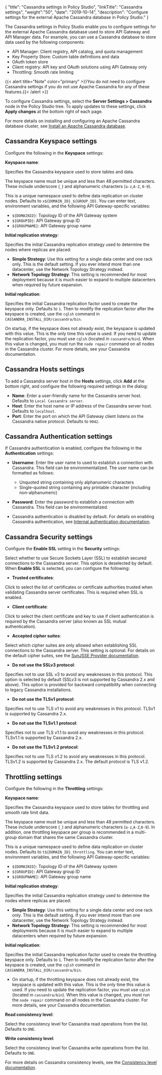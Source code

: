 {
"title": "Cassandra settings in Policy Studio",
"linkTitle": "Cassandra settings",
"weight":"50",
"date": "2019-10-14",
"description": "Configure settings for the external Apache Cassandra database in Policy Studio."
}

The Cassandra settings in Policy Studio enable you to configure settings for the external Apache Cassandra database used to store API Gateway and API Manager data. For example, you can use a Cassandra database to store data used by the following components:

* API Manager: Client registry, API catalog, and quota management
* Key Property Store: Custom table definitions and data
* OAuth token store
* Client registry: API key and OAuth solutions using API Gateway only
* Throttling: Smooth rate limiting

{{< alert title="Note" color="primary" >}}You do not need to configure Cassandra settings if you do not use Apache Cassandra for any of these features.{{< /alert >}}

To configure Cassandra settings, select the **Server Settings > Cassandra** node in the Policy Studio tree. To apply updates to these settings, click **Apply changes** at the bottom right of each page.

For more details on installing and configuring an Apache Cassandra database cluster, see [Install an Apache Cassandra database](/docs/apim_installation/apigtw_install/cassandra_install/).

## Cassandra Keyspace settings

Configure the following in the **Keyspace** settings:

**Keyspace name**:

Specifies the Cassandra keyspace used to store tables and data.

The keyspace name must be unique and less than 48 permitted characters. These include underscore (`_`) and alphanumeric characters (`a-z`,`A-Z`, `0-9`).

This is a unique namespace used to define data replication on cluster nodes. Defaults to `x${DOMAIN_ID}_${GROUP_ID}`. You can enter text, environment variables, and the following API Gateway-specific variables:

* `${DOMAINID}`: Topology ID of the API Gateway system
* `${GROUPID}`: API Gateway group ID
* `${GROUPNAME}`: API Gateway group name

**Initial replication strategy**:

Specifies the initial Cassandra replication strategy used to determine the nodes where replicas are placed:

* **Simple Strategy**: Use this setting for a single data center and one rack only. This is the default setting. If you ever intend more than one datacenter, use the Network Topology Strategy instead.
* **Network Topology Strategy**: This setting is recommended for most deployment because it is much easier to expand to multiple datacenters when required by future expansion.

**Initial replication**:

Specifies the initial Cassandra replication factor used to create the keyspace only. Defaults to `1`. Then to modify the replication factor after the keyspace is created, use the `cqlsh` command in `CASSANDRA_INSTALL_DIR/cassandra/bin`.

On startup, if the keyspace does not already exist, the keyspace is updated with this value. This is the only time this value is used. If you need to update the replication factor, you must use `cqlsh` (located in `cassandra/bin`). When this value is changed, you must run the `node repair` command on all nodes in the Cassandra cluster. For more details, see your Cassandra documentation.

## Cassandra Hosts settings

To add a Cassandra server host in the **Hosts** settings, click **Add** at the bottom right, and configure the following required settings in the dialog:

* **Name**: Enter a user-friendly name for the Cassandra server host. Defaults to `Local Cassandra server`.
* **Host**: Enter the host name or IP address of the Cassandra server host. Defaults to `localhost`.
* **Port**: Enter the port on which the API Gateway client listens on the Cassandra native protocol. Defaults to `9042`.

## Cassandra Authentication settings

If Cassandra authentication is enabled, configure the following in the **Authentication** settings:

* **Username**: Enter the user name to used to establish a connection with Cassandra. This field can be environmentalized. The user name can be formatted as follows:
    * Unquoted string containing only alphanumeric characters
    * Single-quoted string containing any printable character (including non-alphanumeric)
* **Password**: Enter the password to establish a connection with Cassandra. This field can be environmentalized.

* Cassandra authentication is disabled by default. For details on enabling Cassandra authentication, see [Internal authentication documentation](https://docs.datastax.com/en/cassandra-oss/3.x/cassandra/configuration/secureInternalAuthenticationTOC.html?hl=internal%2Cauthentication).

## Cassandra Security settings

Configure the **Enable SSL** setting in the **Security** settings:

Select whether to use Secure Sockets Layer (SSL) to establish secured connections to the Cassandra server. This option is deselected by default. When **Enable SSL** is selected, you can configure the following:

* **Trusted certificates**:

Click to select the list of certificates or certificate authorities trusted when validating Cassandra server certificates. This is required when SSL is enabled.

* **Client certificate**:

Click to select the client certificate and key to use if client authentication is required by the Cassandra server (also known as SSL mutual authentication).

* **Accepted cipher suites**:

Select which cipher suites are only allowed when establishing SSL connections to the Cassandra server. This setting is optional. For details on the default cipher suites, see the [SunJSSE Provider documentation](http://docs.oracle.com/javase/8/docs/technotes/guides/security/SunProviders.html).

* **Do not use the SSLv3 protocol**:

Specifies not to use SSL v3 to avoid any weaknesses in this protocol. This option is selected by default (SSLv3 is not supported by Cassandra 2.x and above). This option is provided for backward compatibility when connecting to legacy Cassandra installations.

* **Do not use the TLSv1 protocol**:

Specifies not to use TLS v1 to avoid any weaknesses in this protocol. TLSv1 is supported by Cassandra 2.x.

* **Do not use the TLSv1.1 protocol**:

Specifies not to use TLS v1.1 to avoid any weaknesses in this protocol. TLSv1.1 is supported by Cassandra 2.x.

* **Do not use the TLSv1.2 protocol**:

Specifies not to use TLS v1.2 to avoid any weaknesses in this protocol. TLSv1.2 is supported by Cassandra 2.x. The default protocol is TLS v1.2.

## Throttling settings

Configure the following in the **Throttling** settings:

**Keyspace name**:

Specifies the Cassandra keyspace used to store tables for throttling and smooth rate limit data.

The keyspace name must be unique and less than 48 permitted characters. These include underscore (`_`) and alphanumeric characters (`a-z`,`A-Z`,`0-9`). In addition, one throttling keyspace per group is recommended in a multi-group domain that shares the same Cassandra cluster.

This is a unique namespace used to define data replication on cluster nodes. Defaults to `t${DOMAIN_ID}_throttling`. You can enter text, environment variables, and the following API Gateway-specific variables:

* `${DOMAINID}`: Topology ID of the API Gateway system
* `${GROUPID}`: API Gateway group ID
* `${GROUPNAME}`: API Gateway group name

**Initial replication strategy**:

Specifies the initial Cassandra replication strategy used to determine the nodes where replicas are placed:

* **Simple Strategy**: Use this setting for a single data center and one rack only. This is the default setting. If you ever intend more than one datacenter, use the Network Topology Strategy instead.
* **Network Topology Strategy**: This setting is recommended for most deployments because it is much easier to expand to multiple datacenters when required by future expansion.

**Initial replication**:

Specifies the initial Cassandra replication factor used to create the throttling keyspace only. Defaults to `1`. Then to modify the replication factor after the keyspace is created, use the `cqlsh` command in `CASSANDRA_INSTALL_DIR/cassandra/bin`.

* On startup, if the throttling keyspace does not already exist, the keyspace is updated with this value. This is the only time this value is used. If you need to update the replication factor, you must use `cqlsh` (located in `cassandra/bin`). When this value is changed, you must run the `node repair` command on all nodes in the Cassandra cluster. For more details, see your Cassandra documentation.

**Read consistency level**:

Select the consistency level for Cassandra read operations from the list. Defaults to `ONE`.

**Write consistency level**:

Select the consistency level for Cassandra write operations from the list. Defaults to `ONE`.

For more details on Cassandra consistency levels, see the [Consistency level documentation](https://docs.datastax.com/en/cassandra-oss/3.x/cassandra/dml/dmlConfigConsistency.html).
